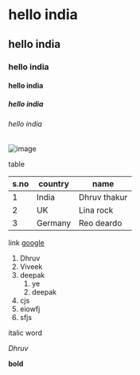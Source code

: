 # hello india

## hello india

### hello india
#### hello india
##### hello india
###### hello india



![image](https://img.shields.io/badge/topic-github-brightgreen)


table

|s.no|country|name|
|---|---|---|
|1|India|Dhruv thakur|
|2|UK|Lina rock|
|3|Germany|Reo deardo|

link
[google](https://google.com)

1. Dhruv
2. Viveek
3. deepak
    1. ye
    2. deepak
1. cjs
2. eiowfj
3. sfjs

italic word

_Dhruv_

**bold**

